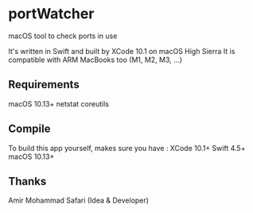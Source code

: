 # portWatcher
macOS tool to check ports in use

It's written in Swift and built by XCode 10.1 on macOS High Sierra
It is compatible with ARM MacBooks too (M1, M2, M3, ...)

## Requirements

macOS 10.13+
netstat
coreutils

## Compile

To build this app yourself, makes sure you have :
XCode 10.1+
Swift 4.5+
macOS 10.13+

## Thanks

Amir Mohammad Safari (Idea & Developer)
